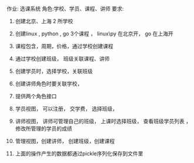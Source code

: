 作业: 选课系统
角色:学校、学员、课程、讲师
要求:
1. 创建北京、上海 2 所学校
1. 创建linux , python , go 3个课程 ， linux\py 在北京开， go 在上海开
1. 课程包含，周期，价格，通过学校创建课程 
1. 通过学校创建班级， 班级关联课程、讲师
1. 创建学员时，选择学校，关联班级
1. 创建讲师角色时要关联学校， 
1. 提供两个角色接口
1. 学员视图， 可以注册， 交学费， 选择班级，
1. 讲师视图， 讲师可管理自己的班级， 上课时选择班级， 查看班级学员列表 ， 修改所管理的学员的成绩 
1. 管理视图，创建讲师， 创建班级，创建课程

1. 上面的操作产生的数据都通过pickle序列化保存到文件里
